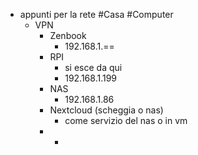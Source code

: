 - appunti per la rete #Casa #Computer
	- VPN
		- Zenbook
			- 192.168.1.==
		- RPI
			- si esce da qui
			- 192.168.1.199
		- NAS
			- 192.168.1.86
		- Nextcloud (scheggia o nas)
			- come servizio del nas o in vm
		-
			-